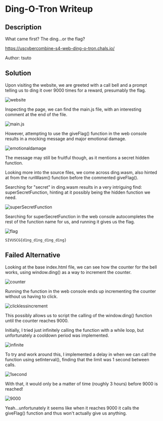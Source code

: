 # Ding-O-Tron Writeup
## Description
What came first? The ding...or the flag?

https://uscybercombine-s4-web-ding-o-tron.chals.io/

Author: tsuto
## Solution
Upon visiting the website, we are greeted with a call bell and a prompt telling us to ding it over 9000 times for a reward, presumably the flag.

![website](source/1.png)

Inspecting the page, we can find the main.js file, with an interesting comment at the end of the file.

![main.js](source/2.png)

However, attempting to use the giveFlag() function in the web console results in a mocking message and major emotional damage.

![emotionaldamage](source/3.png)

The message may still be fruitful though, as it mentions a secret hidden function. 

Looking more into the source files, we come across ding.wasm, also hinted at from the runWasm() function before the commented giveFlag().

Searching for "secret" in ding.wasm results in a very intriguing find: superSecretFunction, hinting at it possibly being the hidden function we need.

![superSecretFunction](source/4.png)

Searching for superSecretFunction in the web console autocompletes the rest of the function name for us, and running it gives us the flag.

![flag](source/5.png)

```
SIVUSCG{d1ng_d1ng_d1ng_d1ng}
```
## Failed Alternative
Looking at the base index.html file, we can see how the counter for the bell works, using window.ding() as a way to increment the counter.

![counter](source/6.png)

Running the function in the web console ends up incrementing the counter without us having to click.

![clicklessincrement](source/7.png)

This possibly allows us to script the calling of the window.ding() function until the counter reaches 9000.

Initially, I tried just infinitely calling the function with a while loop, but unfortunately a cooldown period was implemented.

![infinite](source/8.png)

To try and work around this, I implemented a delay in when we can call the function using setInterval(), finding that the limit was 1 second between calls.

![1second](source/9.png)

With that, it would only be a matter of time (roughly 3 hours) before 9000 is reached!

![9000](source/10.png)

Yeah...unfortunately it seems like when it reaches 9000 it calls the giveFlag() function and thus won't actually give us anything.